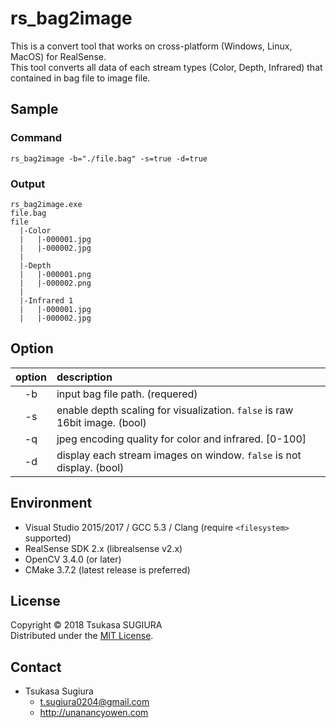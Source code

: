 rs_bag2image
============

This is a convert tool that works on cross-platform (Windows, Linux, MacOS) for RealSense.  
This tool converts all data of each stream types (Color, Depth, Infrared) that contained in bag file to image file.  

Sample
------
### Command
```
rs_bag2image -b="./file.bag" -s=true -d=true
```
### Output
```
rs_bag2image.exe
file.bag
file
  |-Color
  |   |-000001.jpg
  |   |-000002.jpg
  |
  |-Depth
  |   |-000001.png
  |   |-000002.png
  |
  |-Infrared 1
  |   |-000001.jpg
  |   |-000002.jpg
```

Option
------
| option | description                                                                           |
|:------:|:--------------------------------------------------------------------------------------|
| -b     | input bag file path. (requered)                                                       |
| -s     | enable depth scaling for visualization. <code>false</code> is raw 16bit image. (bool) |
| -q     | jpeg encoding quality for color and infrared. [0-100]                                 |
| -d     | display each stream images on window. <code>false</code> is not display. (bool)       |

Environment
-----------
* Visual Studio 2015/2017 / GCC 5.3 / Clang (require <code>\<filesystem\></code> supported) 
* RealSense SDK 2.x (librealsense v2.x)
* OpenCV 3.4.0 (or later)
* CMake 3.7.2 (latest release is preferred)

License
-------
Copyright &copy; 2018 Tsukasa SUGIURA  
Distributed under the [MIT License](http://www.opensource.org/licenses/mit-license.php "MIT License | Open Source Initiative").

Contact
-------
* Tsukasa Sugiura  
    * <t.sugiura0204@gmail.com>  
    * <http://unanancyowen.com>  
